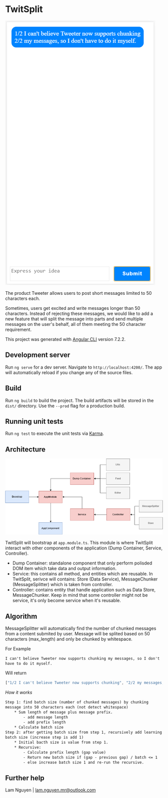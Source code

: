 # TwitSplit

![TwitSplit Mobile Version](./src/assets/images/TwitSplit.PNG)


The product Tweeter allows users to post short messages limited to 50 characters each. 
 
Sometimes, users get excited and write messages longer than 50 characters. Instead of rejecting these messages, we would like to add a new feature that will split the message into parts and send multiple messages on the user's behalf, all of them meeting the 50 character requirement.

This project was generated with [Angular CLI](https://github.com/angular/angular-cli) version 7.2.2.


## Development server

Run `ng serve` for a dev server. Navigate to `http://localhost:4200/`. The app will automatically reload if you change any of the source files.

## Build

Run `ng build` to build the project. The build artifacts will be stored in the `dist/` directory. Use the `--prod` flag for a production build.

## Running unit tests

Run `ng test` to execute the unit tests via [Karma](https://karma-runner.github.io).


## Architecture

![TwitSplit Architecture](./src/assets/images/Architecture.png)

TwitSplit will bootstrap at `app.module.ts`. This module is where TwitSplit interact with other components of the application (Dump Container, Service, Controller).

* Dump Container: standalone component that only perform polisded DOM item which take data and output information.
* Service: this contains all method, and entities which are reusable. In TwitSplit, serivce will contains: Store (Data Service), MessageChunker (MessageSplitter) which is taken from controller.
* Controller: contains entity that handle application such as Data Store, MessageChunker. Keep in mind that some controller might not be service, it's only become service when it's reusable.

## Algorithm

MessageSplitter will automatically find the number of chunked messages from a content submited by user. Message will be splited based on 50 characters (max_length) and only be chunked by whitespace. 

For Example

```
I can't believe Tweeter now supports chunking my messages, so I don't have to do it myself.
```

Will return 

```javascript
["1/2 I can't believe Tweeter now supports chunking", "2/2 my messages, so I don't have to do it myself."]
```

*How it works*

```
Step 1: find batch size (number of chunked messages) by chunking message into 50 characters each (not detect whitespace)
    * Sum length of message plus message prefix.
        - add message length
        - add prefix length
    * Calculate batch size
Step 2: after getting batch size from step 1, recursively add learning batch size (increase step is add 1)
    * Initial bacth size is value from step 1.
    * Recursive:
        - Calculate prefix length (gap value) 
        - Return new batch size if (gap - previous gap) / batch <= 1
        - else increase batch size 1 and re-run the recursive.
```

## Further help

Lam Nguyen | lam.nguyen.mr@outlook.com